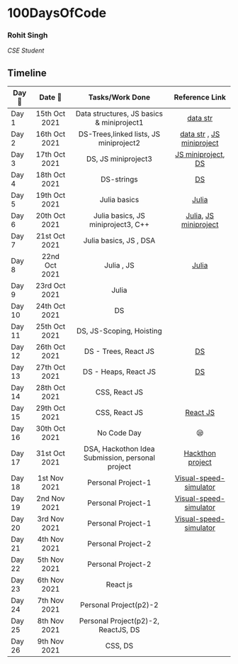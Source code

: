 # 100DaysOfCode

### Rohit Singh
*CSE Student* 



## Timeline

| Day 🌅| Date 📆      | Tasks/Work Done  | Reference Link|
| ----- |   :-------:   | :---------------:|  :----------:  |
| Day 1 | 15th Oct 2021 | Data structures, JS basics & miniproject1             |     [data str](https://github.com/Rohit-singh-code/Data-Structures) |
| Day 2 | 16th Oct 2021 | DS-Trees,linked lists, JS miniproject2            | [data str](https://github.com/Rohit-singh-code/Data-Structures) , [JS miniproject](https://github.com/Rohit-singh-code/Web-Dev/tree/main/Mini-Projects)        |      
| Day 3 | 17th Oct 2021 |     DS, JS miniproject3              |   [JS miniproject](https://github.com/Rohit-singh-code/Web-Dev/tree/main/Mini-Projects/Dice-game), [DS](https://github.com/Rohit-singh-code/Data-Structures/tree/main/TREES)          |
| Day 4 | 18th Oct 2021 |     DS-strings            | [DS](https://github.com/RohitSinghDev/Data-Structures/tree/main/Strings)          |
| Day 5 | 19th Oct 2021 |     Julia basics           | [Julia](https://github.com/RohitSinghDev/Julia-Programming)          |
| Day 6 | 20th Oct 2021 |     Julia basics, JS miniproject3, C++           | [Julia](https://github.com/RohitSinghDev/Julia-Programming), [JS miniproject](https://github.com/RohitSinghDev/Web-Dev/tree/main/Mini-Projects/Dice-game)       |
| Day 7 | 21st Oct 2021 |     Julia basics, JS , DSA         |       |
| Day 8 | 22nd Oct 2021 |     Julia , JS          | [Julia](https://github.com/RohitSinghDev/Julia-Programming)      |
| Day 9 | 23rd Oct 2021 |     Julia           |      |
| Day 10 | 24th Oct 2021 |     DS           |      |
| Day 11 | 25th Oct 2021 |     DS, JS-Scoping, Hoisting           |      |
| Day 12 | 26th Oct 2021 |     DS - Trees, React JS           |   [DS](https://github.com/RohitSinghDev/Data-Structures/tree/main/TREES)   |
| Day 13 | 27th Oct 2021 |     DS - Heaps, React JS           |   [DS](https://github.com/RohitSinghDev/Data-Structures/tree/main/Heaps)  |
| Day 14 | 28th Oct 2021 |     CSS, React JS           |     |
| Day 15 | 29th Oct 2021 |     CSS, React JS           |   [React JS](https://github.com/RohitSinghDev/Web-Dev)  |
| Day 16 | 30th Oct 2021 |     No Code Day         |  😪 |
| Day 17 | 31st Oct 2021 |        DSA, Hackothon Idea Submission, personal project    | [Hackthon project](https://github.com/RohitSinghDev/SAMARAIZA) |
| Day 18 | 1st Nov 2021 |   Personal Project-1         | [Visual-speed-simulator](https://github.com/RohitSinghDev/Visual-Speed-Simulator) |
| Day 19 | 2nd Nov 2021 |   Personal Project-1         | [Visual-speed-simulator](https://github.com/RohitSinghDev/Visual-Speed-Simulator) |
| Day 20 | 3rd Nov 2021 |   Personal Project-1        | [Visual-speed-simulator](https://github.com/RohitSinghDev/Visual-Speed-Simulator) |
| Day 21 | 4th Nov 2021 |   Personal Project-2        |  |
| Day 22 | 5th Nov 2021 |   Personal Project-2        |  |
| Day 23 | 6th Nov 2021 |   React js        |  |
| Day 24 | 7th Nov 2021 |   Personal Project(p2)-2        |  |
| Day 25 | 8th Nov 2021 |   Personal Project(p2)-2, ReactJS, DS        |  |
| Day 26 | 9th Nov 2021 |   CSS, DS        |  |

